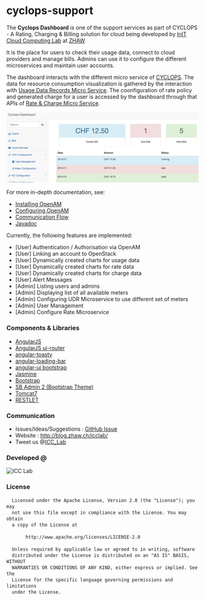 # cyclops-support

The **Cyclops Dashboard** is one of the support services as part of CYCLOPS - A Rating, Charging  & Billing solution for cloud being developed by <a href="http://blog.zhaw.ch/icclab/">InIT Cloud Computing Lab</a> at <a href="http://www.zhaw.ch">ZHAW</a>

It is the place for users to check their usage data, connect to cloud providers and manage bills. Admins can use it to configure the different microservices and maintain user accounts.

The dashboard interacts with the different micro service of <a href="http://icclab.github.io/cyclops">CYCLOPS</a>. The data for resource consumption visualization is gathered by the interaction with <a href="https://github.com/icclab/cyclops-udr">Usage Data Records Micro Service</a>. The coonfiguration of rate policy and generated charge for a user is accessed by the dashboard through that APIs of <a href="https://github.com/icclab/cyclops-rc">Rate & Charge Micro Service</a>.   

![](https://github.com/icclab/cyclops-support/blob/master/dashboard/doc/images/dashboard_menu.png)

For more in-depth documentation, see:
* [Installing OpenAM](https://github.com/icclab/cyclops-support/wiki/OpenAM-Installation)
* [Configuring OpenAM](https://github.com/icclab/cyclops-support/wiki/OpenAM-Configuration)
* [Communication Flow](https://github.com/icclab/cyclops-support/wiki/Communication-Flow)
* [Javadoc](https://icclab.github.io/cyclops/javadoc/dashboard/)

Currently, the following features are implemented:
* [User] Authentication / Authorisation via OpenAM
* [User] Linking an account to OpenStack
* [User] Dynamically created charts for usage data
* [User] Dynamically created charts for rate data
* [User] Dynamically created charts for charge data
* [User] Alert Messages
* [Admin] Listing users and admins
* [Admin] Displaying list of all available meters
* [Admin] Configuring UDR Microservice to use different set of meters
* [Admin] User Management
* [Admin] Configure Rate Microservice 

### Components & Libraries
  * <a href="https://angularjs.org">AngularJS</a>
  * <a href="https://github.com/angular-ui/ui-router">AngularJS ui-router</a>
  * <a href="https://github.com/Salakar/angular-toasty">angular-toasty</a>
  * <a href="https://github.com/chieffancypants/angular-loading-bar">angular-loading-bar</a>
  * <a href="https://angular-ui.github.io/bootstrap/">angular-ui bootstrap</a>
  * <a href="https://jasmine.github.io">Jasmine</a>
  * <a href="http://getbootstrap.com">Bootstrap</a>
  * <a href="http://startbootstrap.com/template-overviews/sb-admin-2">SB Admin 2 (Bootstrap Theme)</a>
  * <a href="https://tomcat.apache.org">Tomcat7</a>
  * <a href="https://restlet.com">RESTLET</a> 

### Communication
  * Issues/Ideas/Suggestions : <a href="https://github.com/icclab/cyclops-support/issues">GitHub Issue</a>
  * Website : http://blog.zhaw.ch/icclab/ 
  * Tweet us @<a href="https://twitter.com/ICC_Lab">ICC_Lab</a>
   
### Developed @
<img src="http://blog.zhaw.ch/icclab/files/2014/04/icclab_logo.png" alt="ICC Lab" height="180" width="620"></img>

### License
 
      Licensed under the Apache License, Version 2.0 (the "License"); you may
      not use this file except in compliance with the License. You may obtain
      a copy of the License at
 
           http://www.apache.org/licenses/LICENSE-2.0
 
      Unless required by applicable law or agreed to in writing, software
      distributed under the License is distributed on an "AS IS" BASIS, WITHOUT
      WARRANTIES OR CONDITIONS OF ANY KIND, either express or implied. See the
      License for the specific language governing permissions and limitations
      under the License.
